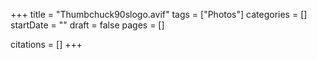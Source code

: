 +++
title = "Thumbchuck90slogo.avif"
tags = ["Photos"]
categories = []
startDate = ""
draft = false
pages = []

citations = []
+++
